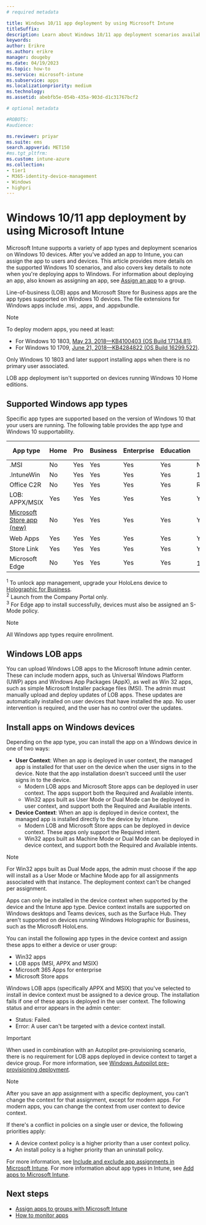 ```yaml
---
# required metadata

title: Windows 10/11 app deployment by using Microsoft Intune
titleSuffix: 
description: Learn about Windows 10/11 app deployment scenarios available with Microsoft Intune.
keywords:
author: Erikre
ms.author: erikre
manager: dougeby
ms.date: 04/19/2023
ms.topic: how-to
ms.service: microsoft-intune
ms.subservice: apps
ms.localizationpriority: medium
ms.technology:
ms.assetid: abebfb5e-054b-435a-903d-d1c31767bcf2

# optional metadata

#ROBOTS:
#audience:

ms.reviewer: priyar
ms.suite: ems
search.appverid: MET150
#ms.tgt_pltfrm:
ms.custom: intune-azure
ms.collection:
- tier1
- M365-identity-device-management
- Windows
- highpri
---
```


# Windows 10/11 app deployment by using Microsoft Intune

Microsoft Intune supports a variety of app types and deployment scenarios on Windows 10 devices. After you've added an app to Intune, you can assign the app to users and devices. This article provides more details on the supported Windows 10 scenarios, and also covers key details to note when you're deploying apps to Windows. For information about deploying an app, also known as assigning an app, see [Assign an app](../apps/apps-deploy.md#assign-an-app) to a group.

Line-of-business (LOB) apps and Microsoft Store for Business apps are the app types supported on Windows 10 devices. The file extensions for Windows apps include .msi, .appx, and .appxbundle.  

> [!NOTE]
> To deploy modern apps, you need at least:
>
> - For Windows 10 1803, [May 23, 2018—KB4100403 (OS Build 17134.81)](https://support.microsoft.com/help/4100403/windows-10-update-kb4100403).
> - For Windows 10 1709, [June 21, 2018—KB4284822 (OS Build 16299.522)](https://support.microsoft.com/help/4284822).
>
> Only Windows 10 1803 and later support installing apps when there is no primary user associated.
>
> LOB app deployment isn't supported on devices running Windows 10 Home editions.

## Supported Windows app types

Specific app types are supported based on the version of Windows 10 that your users are running. The following table provides the app type and Windows 10 supportability.

| App type | Home | Pro | Business | Enterprise | Education | S-Mode | HoloLens<sup>1 | Surface Hub |
|----------------|------|-----|----------|------------|-----------|--------|-----------|------------|
|  .MSI | No | Yes | Yes | Yes | Yes | No | No | No |
| .IntuneWin | No | Yes | Yes | Yes | Yes | 19H2+ | No | No |
| Office C2R | No | Yes | Yes | Yes | Yes | RS4+ | No | No |
| LOB: APPX/MSIX | Yes | Yes | Yes | Yes | Yes | Yes | Yes | Yes |
| [Microsoft Store app (new)](store-apps-microsoft.md) | No | Yes | Yes | Yes | Yes | Yes | No | No |
| Web Apps | Yes | Yes | Yes | Yes | Yes | Yes | Yes<sup>2 | Yes<sup>2 |
| Store Link | Yes | Yes | Yes | Yes | Yes | Yes | Yes | Yes |
| Microsoft Edge | No | Yes | Yes | Yes | Yes | 19H2+<sup>3 | No | No |

<sup>1</sup> To unlock app management, upgrade your HoloLens device to [Holographic for Business](../fundamentals/windows-holographic-for-business.md).<br />
<sup>2</sup> Launch from the Company Portal only.<br />
<sup>3</sup> For Edge app to install successfully, devices must also be assigned an S-Mode policy.

> [!NOTE]
> All Windows app types require enrollment.

## Windows LOB apps

You can upload Windows LOB apps to the Microsoft Intune admin center. These can include modern apps, such as Universal Windows Platform (UWP) apps and Windows App Packages (AppX), as well as Win 32 apps, such as simple Microsoft Installer package files (MSI). The admin must manually upload and deploy updates of LOB apps. These updates are automatically installed on user devices that have installed the app. No user intervention is required, and the user has no control over the updates.

## Install apps on Windows devices

Depending on the app type, you can install the app on a Windows device in one of two ways:

- **User Context**: When an app is deployed in user context, the managed app is installed for that user on the device when the user signs in to the device. Note that the app installation doesn't succeed until the user signs in to the device.
  - Modern LOB apps and Microsoft Store apps can be deployed in user context. The apps support both the Required and Available intents.
  - Win32 apps built as User Mode or Dual Mode can be deployed in user context, and support both the Required and Available intents.
- **Device Context**: When an app is deployed in device context, the managed app is installed directly to the device by Intune.
  - Modern LOB and Microsoft Store apps can be deployed in device context. These apps only support the Required intent.
  - Win32 apps built as Machine Mode or Dual Mode can be deployed in device context, and support both the Required and Available intents.

> [!NOTE]
> For Win32 apps built as Dual Mode apps, the admin must choose if the app will install as a User Mode or Machine Mode app for all assignments associated with that instance. The deployment context can't be changed per assignment.  

Apps can only be installed in the device context when supported by the device and the Intune app type. Device context installs are supported on Windows desktops and Teams devices, such as the Surface Hub. They aren't supported on devices running Windows Holographic for Business, such as the Microsoft HoloLens.

You can install the following app types in the device context and assign these apps to either a device or user group:

- Win32 apps
- LOB apps (MSI, APPX and MSIX)
- Microsoft 365 Apps for enterprise
- Microsoft Store apps

Windows LOB apps (specifically APPX and MSIX) that you've selected to install in device context must be assigned to a device group. The installation fails if one of these apps is deployed in the user context. The following status and error appears in the admin center:

- Status: Failed.
- Error: A user can't be targeted with a device context install.

> [!IMPORTANT]
> When used in combination with an Autopilot pre-provisioning scenario, there is no requirement for LOB apps deployed in device context to target a device group. For more information, see [Windows Autopilot pre-provisioning deployment](/windows/deployment/windows-autopilot/white-glove).

> [!NOTE]
> After you save an app assignment with a specific deployment, you can't change the context for that assignment, except for modern apps. For modern apps, you can change the context from user context to device context.

If there's a conflict in policies on a single user or device, the following priorities apply:

- A device context policy is a higher priority than a user context policy.
- An install policy is a higher priority than an uninstall policy.

For more information, see [Include and exclude app assignments in Microsoft Intune](apps-inc-exl-assignments.md). For more information about app types in Intune, see [Add apps to Microsoft Intune](apps-add.md).

## Next steps

- [Assign apps to groups with Microsoft Intune](apps-deploy.md)
- [How to monitor apps](apps-monitor.md)
